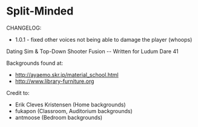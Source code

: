 # Split-Minded

CHANGELOG:
 * 1.0.1 - fixed other voices not being able to damage the player (whoops)

Dating Sim &amp; Top-Down Shooter Fusion -- Written for Ludum Dare 41

Backgrounds found at:
 * http://ayaemo.skr.jp/material_school.html
 * http://www.library-furniture.org

Credit to:
 * Erik Cleves Kristensen (Home backgrounds)
 * fukapon (Classroom, Auditorium backgrounds)
 * antmoose (Bedroom backgrounds)
